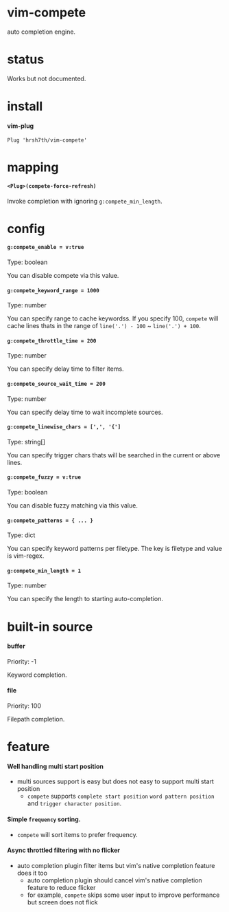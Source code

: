 # vim-compete

auto completion engine.


# status

Works but not documented.


# install

#### vim-plug
```viml
Plug 'hrsh7th/vim-compete'
```

# mapping

#### `<Plug>(compete-force-refresh)`

Invoke completion with ignoring `g:compete_min_length`.


# config

#### `g:compete_enable = v:true`

Type: boolean

You can disable compete via this value.


#### `g:compete_keyword_range = 1000`

Type: number

You can specify range to cache keywordss.
If you specify 100, `compete` will cache lines thats in the range of `line('.') - 100` ~ `line('.') + 100`.


#### `g:compete_throttle_time = 200`

Type: number

You can specify delay time to filter items.


#### `g:compete_source_wait_time = 200`

Type: number

You can specify delay time to wait incomplete sources.


#### `g:compete_linewise_chars = [',', '{']`

Type: string[]

You can specify trigger chars thats will be searched in the current or above lines.


#### `g:compete_fuzzy = v:true`

Type: boolean

You can disable fuzzy matching via this value.


#### `g:compete_patterns = { ... }`

Type: dict

You can specify keyword patterns per filetype.
The key is filetype and value is vim-regex.


#### `g:compete_min_length = 1`

Type: number

You can specify the length to starting auto-completion.


# built-in source

#### buffer

Priority: -1

Keyword completion.

#### file

Priority: 100

Filepath completion.


# feature

#### Well handling multi start position
- multi sources support is easy but does not easy to support multi start position
    - `compete` supports `complete start position` `word pattern position` and `trigger character position`.

#### Simple `frequency` sorting.
- `compete` will sort items to prefer frequency.

#### Async throttled filtering with no flicker
- auto completion plugin filter items but vim's native completion feature does it too
  - auto completion plugin should cancel vim's native completion feature to reduce flicker
  - for example, `compete` skips some user input to improve performance but screen does not flick

